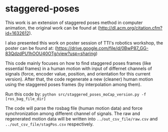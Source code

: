 # staggered-poses
This work is an extension of staggered poses method in computer animation, the original work can be found at (http://dl.acm.org/citation.cfm?id=1632612).

I also presented this work on poster session of TTI's robotics workshop, the poster can be found at:
(https://drive.google.com/file/d/0BwP87_GG-83QdzdPU1hOOU40OTg/view?usp=sharing)

This code mainly focuses on how to find staggered poses frames (like essential frames) in a human motion with input of differnet channels of signals (force, encoder value, position, and orientation for this current version). After that, the code regenerate a new (cleaner) human motion using the staggered poses frames (by interpolation among them).

Run this code by:
`python src/staggered_poses_moCap_version.py -f [ros_bag_file_dir]`

The code will parse the rosbag file (human motion data) and force synchronization among different channel of signals. The raw and regenerated motion data will be written into `../out_csv_file/raw.csv` and `../out_csv_file/stagPos.csv` respectively.
